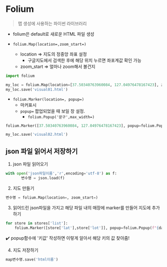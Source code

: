 # Folium

> 맵 생성에 사용하는 파이썬 라이브러리

- folium은 default로 새로운 HTML 파일 생성

- `folium.Map(location=,zoom_start=)`
  - location => 지도의 정중앙 좌표 설정
    - 구글지도에서 검색한 후에 해당 위치 누르면 좌포계값 확인 가능
  - zoom_start => 얼마나 zoom해서 볼건지

```python
import folium

my_loc = folium.Map(location=[37.50340763960084, 127.04976478167423], zoom_start=18)
my_loc.save('visual01.html')
```



- `folium.Marker(location=, popup=)`
  - 마커표시 
  - `popup=` 팝업되었을 때 보일 창 설정.
    - `folium.Popup('문구',max_width=)` 

```python
folium.Marker([37.50340763960084, 127.04976478167423], popup=folium.Popup('멀티캠퍼스 선릉', max_width=100)).add_to(my_loc)

my_loc.save('visual02.html')
```



## json 파일 읽어서 저장하기

1. json 파일 읽어오기 

```python
with open('json파일이름','r',encoding='utf-8') as f:
       변수명 = json.load(f)
```

2. 지도 만들기

```python
변수명 = folium.Map(location=, zoom_start=)
```



3. 읽어드린 json파일을 가지고 해당 파일 내의 매장에 marker를 만들어 지도에 추가하기

```python
for store in stores['list']:
	folium.Marker([store['lat'],store['lot']], popup=folium.Popup(f"{data['s_name']}<br>{data['doro_address']}<br>{data['tel']}", max_width=100)).add_to(map변수명)
```

:heavy_check_mark: popup함수에 '키값' 작성하면 이렇게 알아서 해당 키의 값 찾아줌!



4. 지도 저장하기

```python
map변수명.save('html이름')
```

